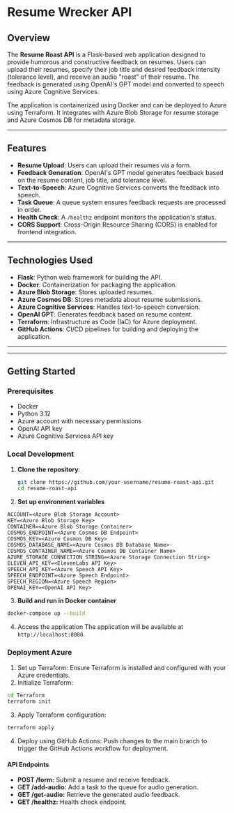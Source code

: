 # Resume Wrecker API

## Overview

The **Resume Roast API** is a Flask-based web application designed to provide humorous and constructive feedback on resumes. Users can upload their resumes, specify their job title and desired feedback intensity (tolerance level), and receive an audio "roast" of their resume. The feedback is generated using OpenAI's GPT model and converted to speech using Azure Cognitive Services.

The application is containerized using Docker and can be deployed to Azure using Terraform. It integrates with Azure Blob Storage for resume storage and Azure Cosmos DB for metadata storage.

---

## Features

- **Resume Upload**: Users can upload their resumes via a form.
- **Feedback Generation**: OpenAI's GPT model generates feedback based on the resume content, job title, and tolerance level.
- **Text-to-Speech**: Azure Cognitive Services converts the feedback into speech.
- **Task Queue**: A queue system ensures feedback requests are processed in order.
- **Health Check**: A `/healthz` endpoint monitors the application's status.
- **CORS Support**: Cross-Origin Resource Sharing (CORS) is enabled for frontend integration.

---

## Technologies Used

- **Flask**: Python web framework for building the API.
- **Docker**: Containerization for packaging the application.
- **Azure Blob Storage**: Stores uploaded resumes.
- **Azure Cosmos DB**: Stores metadata about resume submissions.
- **Azure Cognitive Services**: Handles text-to-speech conversion.
- **OpenAI GPT**: Generates feedback based on resume content.
- **Terraform**: Infrastructure as Code (IaC) for Azure deployment.
- **GitHub Actions**: CI/CD pipelines for building and deploying the application.

---


---

## Getting Started

### Prerequisites

- Docker
- Python 3.12
- Azure account with necessary permissions
- OpenAI API key
- Azure Cognitive Services API key

### Local Development

1. **Clone the repository**:
   ```bash
   git clone https://github.com/your-username/resume-roast-api.git
   cd resume-roast-api
   ```
2. **Set up environment variables**
```
ACCOUNT=<Azure Blob Storage Account>
KEY=<Azure Blob Storage Key>
CONTAINER=<Azure Blob Storage Container>
COSMOS_ENDPOINT=<Azure Cosmos DB Endpoint>
COSMOS_KEY=<Azure Cosmos DB Key>
COSMOS_DATABASE_NAME=<Azure Cosmos DB Database Name>
COSMOS_CONTAINER_NAME=<Azure Cosmos DB Container Name>
AZURE_STORAGE_CONNECTION_STRING=<Azure Storage Connection String>
ELEVEN_API_KEY=<ElevenLabs API Key>
SPEECH_API_KEY=<Azure Speech API Key>
SPEECH_ENDPOINT=<Azure Speech Endpoint>
SPEECH_REGION=<Azure Speech Region>
OPENAI_KEY=<OpenAI API Key>
```
3. **Build and run in Docker container**
```bash
docker-compose up --build
``` 
4. Access the application
The application will be available at `http://localhost:8080`.

### Deployment Azure
1. Set up Terraform:
Ensure Terraform is installed and configured with your Azure credentials.
2. Initialize Terraform:
```bash
cd Terraform
terraform init
```
3. Apply Terraform configuration:
```bash
terraform apply
```
4. Deploy using GitHub Actions:
Push changes to the main branch to trigger the GitHub Actions workflow for deployment.
#### API Endpoints
- **POST /form:** Submit a resume and receive feedback.
- G**ET /add-audio:** Add a task to the queue for audio generation.
- **GET /get-audio:** Retrieve the generated audio feedback.
- **GET /healthz:** Health check endpoint.

